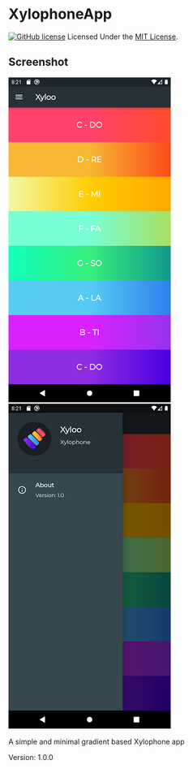 # XylophoneApp

[![GitHub license](https://img.shields.io/badge/license-MIT-blue.svg)](https://github.com/tonmoy10ms/XylophoneApp/blob/master/LICENSE)
Licensed Under the [MIT License](LICENSE).

## Screenshot

![](images/screen_02.png)  ![](images/screen_04.png)

 A simple and minimal gradient based Xylophone app

 Version: 1.0.0
